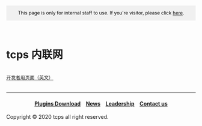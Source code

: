 <style>
h1 {text-align: center;}
h4 {text-align: center;}
h3 {text-align: center;}
p {text-align: center;}
</style>
<style type="text/css">
  #left{
        text-align:left;
  }
  #right{
        text-align:right;
  }
  #banner{
                 font-size:12.5px;
                 line-height: 40px;
                 background-color: #f0f0f0;
                 weight: 100%;
                 color: #000000;
                 text-align: center;
</style>
<div id="banner">This page is only for internal staff to use. If you're visitor, please click <a href="/">here</a>.</div>
<div style="height: 30px"></div>
<h1 id="left">tcps 内联网</h1>
<div id="left" style="line-height: 50px;height: 50px">
<a href="/dev" style="font-size: 12.5px;">开发者用页面（英文）</a>
</div>
<hr>

<h4><a href="/plugins/download">Plugins Download</a>&emsp;<a href="/news">News</a>&emsp;<a href="/leadership">Leadership</a>&emsp;<a href="/contact">Contact us</a></h4>
Copyright © 2020 tcps all right reserved.

